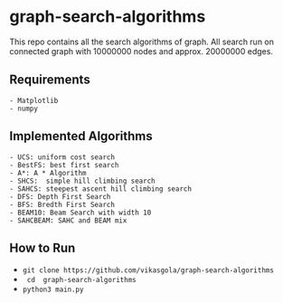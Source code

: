 # graph-search-algorithms
This repo contains all the search algorithms of graph. All search run on connected graph with 10000000 nodes and approx. 20000000 edges.

## Requirements
    - Matplotlib
    - numpy

## Implemented Algorithms
    - UCS: uniform cost search
    - BestFS: best first search
    - A*: A * Algorithm
    - SHCS:  simple hill climbing search
    - SAHCS: steepest ascent hill climbing search
    - DFS: Depth First Search
    - BFS: Bredth First Search
    - BEAM10: Beam Search with width 10
    - SAHCBEAM: SAHC and BEAM mix
    
## How to Run
- ` git clone https://github.com/vikasgola/graph-search-algorithms `
- ` cd  graph-search-algorithms`
- ` python3 main.py `
